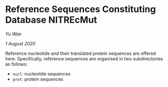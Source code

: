 # Reference Sequences Constituting Database NITREcMut

_Yu Wan_

_1 August 2020_



Reference nucleotide and their translated protein sequences are offered here. Specifically, reference sequences are organised in two subdirectories as follows:

- `nucl`: nucleotide sequences
- `prot`: protein sequences

